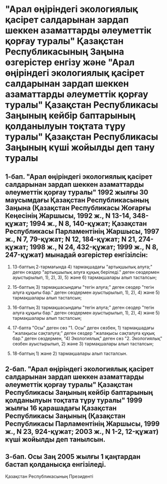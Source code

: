 # "Арал өңіріндегі экологиялық қасірет салдарынан зардап шеккен азаматтарды әлеуметтік қорғау туралы" Қазақстан Республикасының Заңына өзгерістер енгізу және "Арал өңіріндегі экологиялық қасірет салдарынан зардап шеккен азаматтарды әлеуметтік қорғау туралы" Қазақстан Республикасы Заңының кейбір баптарының қолданылуын тоқтата тұру туралы" Қазақстан Республикасы Заңының күші жойылды деп тану туралы

## 1-бап. "Арал өңіріндегі экологиялық қасірет салдарынан зардап шеккен азаматтарды әлеуметтік қорғау туралы" 1992 жылғы 30 маусымдағы Қазақстан Республикасының Заңына (Қазақстан Республикасы Жоғарғы Кеңесінің Жаршысы, 1992 ж., N 13-14, 348-құжат; 1994 ж., N 8, 140-құжат; Қазақстан Республикасы Парламентінің Жаршысы, 1997 ж., N 7, 79-құжат; N 12, 184-құжат; N 21, 274-құжат; 1998 ж., N 24, 432-құжат; 1999 ж., N 8, 247-құжат) мынадай өзгерістер енгізілсін:

1) 13-баптың 2-тармағында 4) тармақшадағы "артықшылық алуға;" деген сөздер "артықшылық алуға құқық беріледі." деген сөздермен ауыстырылып, 1), 2), 3), 5) және 6) тармақшалары алып тасталсын;

2) 15-баптың 3) тармақшасындағы "тегін алуға;" деген сөздер "тегін алуға құқығы бар." деген сөздермен ауыстырылып, 1), 2), 4) және 5) тармақшалары алып тасталсын;

3) 16-баптың 3) тармақшасындағы "тегін алуға;" деген сөздер "тегін алуға құқығы бар." деген сөздермен ауыстырылып, 1), 2), 4) және 5) тармақшалары алып тасталсын;

4) 17-бапта "Осы" деген сөз "1. Осы" деген сөзбен, 1) тармақшадағы "жалақысы сақталуға;" деген сөздер "жалақысы сақталуға құқық бар." деген сөздермен, "4) Экологиялық" деген сөз "2. Экологиялық" сөзбен ауыстырылып, 2) және 3) тармақшалары алып тасталсын;

5) 18-баптың 1) және 2) тармақшалары алып тасталсын.

## 2-бап. "Арал өңіріндегі экологиялық қасірет салдарынан зардап шеккен азаматтарды әлеуметтік қорғау туралы" Қазақстан Республикасы Заңының кейбір баптарының қолданылуын тоқтата тұру туралы" 1999 жылғы 16 қарашадағы Қазақстан Республикасы Заңының (Қазақстан Республикасы Парламентінің Жаршысы, 1999 ж., N 23, 924-құжат; 2003 ж., N 1-2, 12-құжат) күші жойылды деп танылсын.

## 3-бап. Осы Заң 2005 жылғы 1 қаңтардан бастап қолданысқа енгізіледі.

Қазақстан Республикасының Президенті

